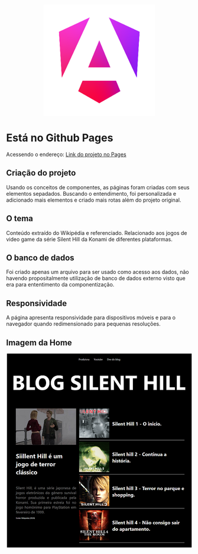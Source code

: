 
<p align="center">
  <img  src="public\esc_resized.png">
</p>

# Está no Github Pages 

Acessendo o endereço:  [Link do projeto no Pages](https://ederlima88.github.io/angular-blog-jogos/)

## Criação do projeto
Usando os conceitos de componentes, as páginas foram criadas com seus elementos sepadados. Buscando o entendimento, foi personalizada e adicionado mais elementos e criado mais rotas além do projeto original.

## O tema 
Conteúdo extraído do Wikipédia e referenciado. Relacionado aos jogos de video game da série Silent Hill da Konami de diferentes plataformas.

## O banco de dados
Foi criado apenas um arquivo para ser usado como acesso aos dados, não havendo propositalmente utilização de banco de dados externo visto que era para ententimento da componentização.

## Responsividade
A página apresenta responsividade para dispositivos móveis e para o navegador quando redimensionado para pequenas resoluções.

## Imagem da Home 

<p align="center">
  <img  src="public\sh.png"> 
</p>